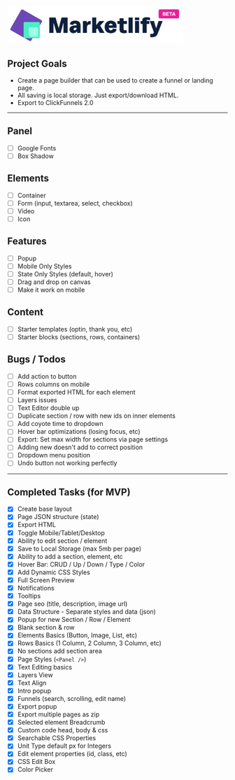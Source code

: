 <img src="/public/images/logo.png" width="400" />

## Project Goals

- Create a page builder that can be used to create a funnel or landing page.
- All saving is local storage. Just export/download HTML.
- Export to ClickFunnels 2.0

---

## Panel

- [ ] Google Fonts
- [ ] Box Shadow

## Elements

- [ ] Container
- [ ] Form (input, textarea, select, checkbox)
- [ ] Video
- [ ] Icon

## Features

- [ ] Popup
- [ ] Mobile Only Styles
- [ ] State Only Styles (default, hover)
- [ ] Drag and drop on canvas
- [ ] Make it work on mobile

## Content

- [ ] Starter templates (optin, thank you, etc)
- [ ] Starter blocks (sections, rows, containers)

## Bugs / Todos

- [ ] Add action to button
- [ ] Rows columns on mobile
- [ ] Format exported HTML for each element
- [ ] Layers issues
- [ ] Text Editor double up
- [ ] Duplicate section / row with new ids on inner elements
- [ ] Add coyote time to dropdown
- [ ] Hover bar optimizations (losing focus, etc)
- [ ] Export: Set max width for sections via page settings
- [ ] Adding new doesn't add to correct position
- [ ] Dropdown menu position
- [ ] Undo button not working perfectly

---

## Completed Tasks (for MVP)

- [x] Create base layout
- [x] Page JSON structure (state)
- [x] Export HTML
- [x] Toggle Mobile/Tablet/Desktop
- [x] Ability to edit section / element
- [x] Save to Local Storage (max 5mb per page)
- [x] Ability to add a section, element, etc
- [x] Hover Bar: CRUD / Up / Down / Type / Color
- [x] Add Dynamic CSS Styles
- [x] Full Screen Preview
- [x] Notifications
- [x] Tooltips
- [x] Page seo (title, description, image url)
- [x] Data Structure - Separate styles and data (json)
- [x] Popup for new Section / Row / Element
- [x] Blank section & row
- [x] Elements Basics (Button, Image, List, etc)
- [x] Rows Basics (1 Column, 2 Column, 3 Column, etc)
- [x] No sections add section area
- [x] Page Styles (`<Panel />`)
- [x] Text Editing basics
- [x] Layers View
- [x] Text Align
- [x] Intro popup
- [x] Funnels (search, scrolling, edit name)
- [x] Export popup
- [x] Export multiple pages as zip
- [x] Selected element Breadcrumb
- [x] Custom code head, body & css
- [x] Searchable CSS Properties
- [x] Unit Type default px for Integers
- [x] Edit element properties (id, class, etc)
- [x] CSS Edit Box
- [x] Color Picker
